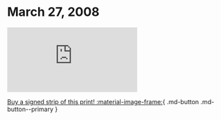 # March 27, 2008

![](https://www.achewood.com/comic.php?date=03272008)

[Buy a signed strip of this print! :material-image-frame:](https://achewood-holiday-pop-up.myshopify.com/products/strip#03272008){ .md-button .md-button--primary }
